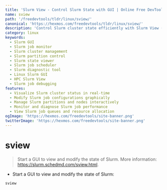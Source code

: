 ```yaml
---
title: 'Slurm View - Control Slurm State with GUI | Online Free DevTools by Hexmos'
name: sview
path: '/freedevtools/tldr/linux/sview/'
canonical: 'https://hexmos.com/freedevtools/tldr/linux/sview/'
description: 'Control Slurm cluster state efficiently with Slurm View (sview). Monitor jobs, manage partitions, and diagnose issues via a graphical interface. Free online tool, no registration required.'
category: linux
keywords:
  - Slurm GUI
  - Slurm job monitor
  - Slurm cluster management
  - Slurm partition control
  - Slurm state viewer
  - Slurm job scheduler
  - Slurm diagnostic tool
  - Linux Slurm GUI
  - HPC Slurm View
  - Slurm job debugging
features:
  - Visualize Slurm cluster status in real-time
  - Modify Slurm job configurations graphically
  - Manage Slurm partitions and nodes interactively
  - Monitor and diagnose Slurm job performance
  - View Slurm job queues and resource allocation
ogImage: 'https://hexmos.com/freedevtools/site-banner.png'
twitterImage: 'https://hexmos.com/freedevtools/site-banner.png'
---
```


# sview

> Start a GUI to view and modify the state of Slurm.
> More information: <https://slurm.schedmd.com/sview.html>.

- Start a GUI to view and modify the state of Slurm:

`sview`
